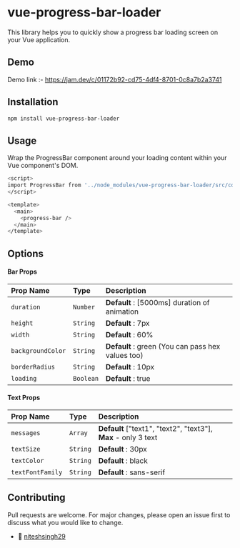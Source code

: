 # vue-progress-bar-loader
This library helps you to quickly show a progress bar loading screen on your Vue application.
## Demo

Demo link :- 
https://jam.dev/c/01172b92-cd75-4df4-8701-0c8a7b2a3741
## Installation

```sh
npm install vue-progress-bar-loader
```

## Usage
Wrap the ProgressBar component around your loading content within your Vue component's DOM.

```sh
<script>
import ProgressBar from '../node_modules/vue-progress-bar-loader/src/components/progress-bar.vue'
</script>

<template>
  <main>
    <progress-bar />
  </main>
</template>
```


## Options

#### Bar Props

| Prop Name | Type     | Description                |
| :-------- | :------- | :------------------------- |
| `duration` | `Number` | **Default** :  [5000ms] duration of animation|
| `height` | `String` | **Default** :  7px |
| `width` | `String` | **Default** :  60% |
| `backgroundColor` | `String` | **Default** :  green (You can pass hex values too) |
| `borderRadius` | `String` | **Default** :  10px |
| `loading` | `Boolean` | **Default** :  true |


#### Text Props

| Prop Name | Type     | Description                       |
| :-------- | :------- | :-------------------------------- |
| `messages`      | `Array` | **Default** ["text1", "text2", "text3"], **Max** - only 3 text|
| `textSize` | `String` | **Default** :  30px |
| `textColor` | `String` | **Default** :  black |
| `textFontFamily` | `String` | **Default** :  sans-serif |
    
## Contributing

Pull requests are welcome. For major changes, please open an issue first
to discuss what you would like to change.

- 🚀 [niteshsingh29](https://github.com/niteshsingh29) 



